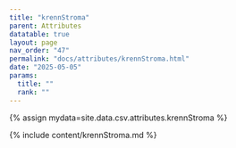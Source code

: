 ```yaml
---
title: "krennStroma"
parent: Attributes
datatable: true
layout: page
nav_order: "47"
permalink: "docs/attributes/krennStroma.html"
date: "2025-05-05"
params:
  title: ""
  rank: ""
---
```

{% assign mydata=site.data.csv.attributes.krennStroma %} 

{% include content/krennStroma.md %}
